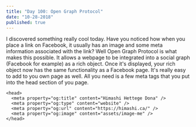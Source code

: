 ```yaml
---
title: "Day 100: Open Graph Protocol"
date: "10-28-2018"
published: true
---
```

I discovered something really cool today. Have you noticed how when you place a link on Facebook, it usually has an image and some meta information associated with the link? Well Open Graph Protocol is what makes this possible. It allows a webpage to be integrated into a social graph (Facebook for example) as a rich object. Once it's displayed, your rich object now has the same functionality as a Facebook page. It's really easy to add to you own page as well. All you need is a few meta tags that you put into the head section of you page.

```
<head>
  <meta property="og:title" content="Himashi Hettege Dona" />
  <meta property="og:type" content="website" />
  <meta property="og:url" content="https://himashi.ca/" />
  <meta property="og:image" content="assets/image-me" />
</head>
```
